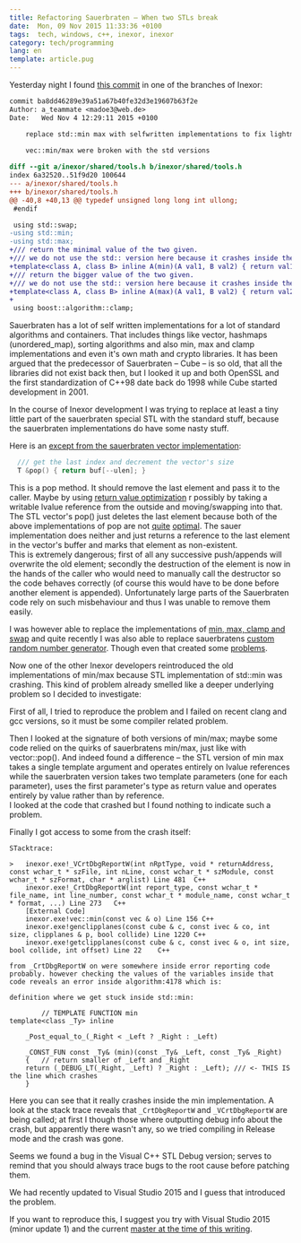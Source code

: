 ```yaml
---
title: Refactoring Sauerbraten – When two STLs break
date:  Mon, 09 Nov 2015 11:33:36 +0100
tags:  tech, windows, c++, inexor, inexor
category: tech/programming
lang: en
template: article.pug
---
```


Yesterday night I found [this commit](https://github.com/inexor-game/code/commit/ba8dd46289e39a51a67b40fe32d3e19607b63f2e) in one of the branches
of Inexor:

```diff
commit ba8dd46289e39a51a67b40fe32d3e19607b63f2e
Author: a_teammate <madoe3@web.de>
Date:   Wed Nov 4 12:29:11 2015 +0100

    replace std::min max with selfwritten implementations to fix lightmapping
    
    vec::min/max were broken with the std versions

diff --git a/inexor/shared/tools.h b/inexor/shared/tools.h
index 6a32520..51f9d20 100644
--- a/inexor/shared/tools.h
+++ b/inexor/shared/tools.h
@@ -40,8 +40,13 @@ typedef unsigned long long int ullong;
 #endif

 using std::swap;
-using std::min;
-using std::max;
+/// return the minimal value of the two given.
+/// we do not use the std:: version here because it crashes inside the vec-implementation.
+template<class A, class B> inline A(min)(A val1, B val2) { return val1 > val2 ? val2 : val1; }
+/// return the bigger value of the two given.
+/// we do not use the std:: version here because it crashes inside the vec-implementation.
+template<class A, class B> inline A(max)(A val1, B val2) { return val2 > val1 ? val2 : val1; }
+
 using boost::algorithm::clamp;
```

Sauerbraten has a lot of self written implementations for
a lot of standard algorithms and containers. That includes
things like vector, hashmaps (unordered_map), sorting
algorithms and also min, max and clamp implementations and
even it's own math and crypto libraries.
It has been argued that the predecessor of Sauerbraten – Cube
– is so old, that all the libraries did not exist back then,
but I looked it up and both OpenSSL and the first
standardization of C++98 date back do 1998 while Cube
started development in 2001.

In the course of Inexor development I was trying to replace
at least a tiny little part of the sauerbraten special STL
with the standard stuff, because the sauerbraten
implementations do have some nasty stuff.

Here is an [except from the sauerbraten vector implementation](https://github.com/inexor-game/code/blob/master/inexor/shared/tools.h#L739):

```c++
  /// get the last index and decrement the vector's size
  T &pop() { return buf[--ulen]; }
```

This is a pop method. It should remove the last element and
pass it to the caller. Maybe by using [return value optimization](https://en.wikipedia.org/wiki/Return_value_optimization)
r possibly by taking a writable lvalue reference from the outside and moving/swapping into that.
The STL vector's pop() just deletes the last element because
both of the above implementations of pop are not [quite](https://stackoverflow.com/questions/12206242/store-results-of-stdstack-pop-method-into-a-variable)
[optimal]( https://stackoverflow.com/questions/25035691/why-stdqueuepop-doesnt-returns-value ).
The sauer implementation does neither and just returns
a reference to the last element in the vector's buffer and
marks that element as non-existent.   
This is extremely dangerous; first of all any successive
push/appends will overwrite the old element; secondly the
destruction of the element is now in the hands of the caller
who would need to manually call the destructor so the code
behaves correctly (of course this would have to be done
before another element is appended). Unfortunately large
parts of the Sauerbraten code rely on such misbehaviour and
thus I was unable to remove them easily.

I was however able to replace the implementations of
[min, max, clamp and swap](https://github.com/inexor-game/code/commit/8efb9efd1c1bb0ccd9e47e07c0c698b609135be0)
and quite recently I was also able to replace sauerbratens
[custom](https://github.com/inexor-game/code/commit/6a1e4d686a3a4d7c21828a97712486101038f4f7)
[random number generator](https://github.com/inexor-game/code/commit/8b7dac4d71ef9b8fc7cbebe9da7ca40ba03546f8).
Though even that created some [problems](https://github.com/inexor-game/code/commit/a32ccaf578839a02193ea1af9e1ae5c904aa4a34).

Now one of the other Inexor developers reintroduced the old
implementations of min/max because STL implementation of std::min was crashing.
This kind of problem already smelled like a deeper
underlying problem so I decided to investigate:

First of all, I tried to reproduce the problem and I failed
on recent clang and gcc versions, so it must be some
compiler related problem.

Then I looked at the signature of both versions of min/max;
maybe some code relied on the quirks of sauerbratens
min/max, just like with vector::pop().
And indeed found a difference – the STL version of min max
takes a single template argument and operates entirely on
lvalue references while the sauerbraten version takes two
template parameters (one for each parameter), uses the
first parameter's type as return value and operates entirely
by value rather than by reference.   
I looked at the code that crashed but I found nothing to
indicate such a problem.

Finally I got access to some from the
crash itself:

```
STacktrace:

>	inexor.exe!_VCrtDbgReportW(int nRptType, void * returnAddress, const wchar_t * szFile, int nLine, const wchar_t * szModule, const wchar_t * szFormat, char * arglist) Line 481	C++
 	inexor.exe!_CrtDbgReportW(int report_type, const wchar_t * file_name, int line_number, const wchar_t * module_name, const wchar_t * format, ...) Line 273	C++
 	[External Code]	
 	inexor.exe!vec::min(const vec & o) Line 156	C++
 	inexor.exe!genclipplanes(const cube & c, const ivec & co, int size, clipplanes & p, bool collide) Line 1220	C++
 	inexor.exe!getclipplanes(const cube & c, const ivec & o, int size, bool collide, int offset) Line 22	C++

from _CrtDbgReportW on were somewhere inside error reporting code probably. however checking the values of the variables inside that code reveals an error inside algorithm:4178 which is:

definition where we get stuck inside std::min:

		// TEMPLATE FUNCTION min
template<class _Ty> inline

	_Post_equal_to_(_Right < _Left ? _Right : _Left)

	_CONST_FUN const _Ty& (min)(const _Ty& _Left, const _Ty& _Right)
	{	// return smaller of _Left and _Right
	return (_DEBUG_LT(_Right, _Left) ? _Right : _Left); /// <- THIS IS the line which crashes
	}
```

Here you can see that it really crashes inside the min
implementation. A look at the stack trace reveals that
`_CrtDbgReportW` and `_VCrtDbgReportW` are being called; at
first I though those where outputting debug info about the
crash, but apparently there wasn't any, so we tried
compiling in Release mode and the crash was gone.

Seems we found a bug in the Visual C++ STL Debug version;
serves to remind that you should always trace bugs to the
root cause before patching them.

We had recently updated to Visual Studio 2015 and I guess
that introduced the problem.

If you want to reproduce this, I suggest you try with Visual
Studio 2015 (minor update 1) and the current [master at the time of this writing](https://github.com/inexor-game/code/tree/dad67eec5cf68a7ea57821ef47af183126ecfc01).
